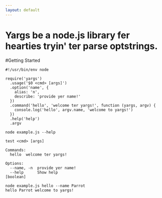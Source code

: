 ```yaml
---
layout: default 
---
```


<div class="landing-wrapper">
  <div class="wrapper">
    <div class="title">
      <h1 class="pink-highlight">Yargs be a node.js library fer hearties tryin' ter parse optstrings.</h1>
    </div>
  </div>
</div>


#Getting Started


    #!/usr/bin/env node

    require('yargs')
      .usage('$0 <cmd> [args]')
      .option('name', {
        alias: 'n',
        describe: 'provide yer name!'
      })
      .command('hello', 'welcome ter yargs!', function (yargs, argv) {
        console.log('hello', argv.name, 'welcome to yargs!')
      })
      .help('help')
      .argv

    node example.js --help

    test <cmd> [args]

    Commands:
      hello  welcome ter yargs!

    Options:
      --name, -n  provide yer name!
      --help      Show help                                                [boolean]

    node example.js hello --name Parrot 
    hello Parrot welcome to yargs!
